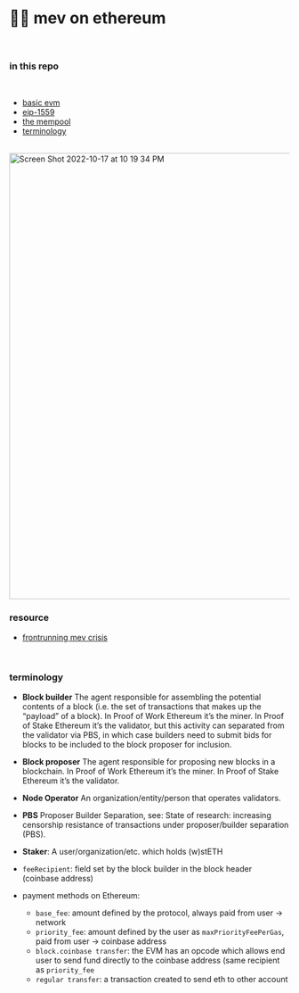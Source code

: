 # 🏴‍☠️ mev on ethereum

<br>


### in this repo

<br>

* [basic evm](https://github.com/bt3gl-labs/1337_mev_toolkit/blob/main/MEV_on_Ethereum/evm-knowledge.md)
* [eip-1559](https://github.com/bt3gl-labs/1337_mev_toolkit/blob/main/MEV_on_Ethereum/eip-1559.md)
* [the mempool](https://github.com/bt3gl-labs/1337_mev_toolkit/blob/main/MEV_on_Ethereum/mempool.md)
* [terminology](https://github.com/bt3gl-labs/1337_mev_toolkit/blob/main/MEV_on_Ethereum/terminology.md)

<br>

<img width="800" alt="Screen Shot 2022-10-17 at 10 19 34 PM" src="https://user-images.githubusercontent.com/1130416/196341991-97ef37f7-c509-448f-a08c-95043fbe4fef.png">

<br>



### resource

* [frontrunning mev crisis](https://writings.flashbots.net/writings/frontrunning-mev-crisis/)





<br>

### terminology




* **Block builder**
The agent responsible for assembling the potential contents of a block (i.e. the set of transactions that makes up the “payload” of a block). In Proof of Work Ethereum it’s the miner. In Proof of Stake Ethereum it’s the validator, but this activity can separated from the validator via PBS, in which case builders need to submit bids for blocks to be included to the block proposer for inclusion.

* **Block proposer**
The agent responsible for proposing new blocks in a blockchain. In Proof of Work Ethereum it’s the miner. In Proof of Stake Ethereum it’s the validator.

* **Node Operator**
An organization/entity/person that operates validators.

* **PBS**
Proposer Builder Separation, see: State of research: increasing censorship resistance of transactions under proposer/builder separation (PBS).

* **Staker**: A user/organization/etc. which holds (w)stETH

* `feeRecipient`: field set by the block builder in the block header (coinbase address)

* payment methods on Ethereum:
   - `base_fee`: amount defined by the protocol, always paid from user -> network
   - `priority_fee`: amount defined by the user as `maxPriorityFeePerGas`, paid from user -> coinbase address
   - `block.coinbase transfer`: the EVM has an opcode which allows end user to send fund directly to the coinbase address (same recipient as `priority_fee`
    - `regular transfer`: a transaction created to send eth to other account
    
    
    

